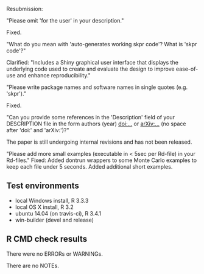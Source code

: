 Resubmission:

"Please omit 'for the user' in your description."

Fixed.

"What do you mean with 'auto-generates working skpr code'?
What is 'skpr code'?"

Clarified:  "Includes a Shiny graphical user interface that displays the underlying code used to create and evaluate the design to improve ease-of-use and enhance reproducibility." 

"Please write package names and software names in single quotes (e.g. 'skpr')."

Fixed.

"Can you provide some references in the 'Description' field of your DESCRIPTION file in the form
authors (year) <doi:...> or <arXiv:...>
(no space after 'doi:' and 'arXiv:')?"

The paper is still undergoing internal revisions and has not been released.

"Please add more small examples (executable in < 5sec per Rd-file) in your Rd-files."
Fixed: Added dontrun wrappers to some Monte Carlo examples to keep each file under 5 seconds. Added additional short examples. 


## Test environments
* local Windows install, R 3.3.3
* local OS X install, R 3.2 
* ubuntu 14.04 (on travis-ci), R 3.4.1 
* win-builder (devel and release)

## R CMD check results
There were no ERRORs or WARNINGs.

There are no NOTEs.

